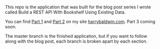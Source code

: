 This repo is the application that was built for the blog post series I wrote called Build a REST API With Bookshelf Using Existing Data.

You can find [Part 1](http://harrybaldwin.com/rest-api-bookshelf-existing-data-part-1) and [Part 2](http://harrybaldwin.com/rest-api-bookshelf-existing-data-part-2) on my site [harrybaldwin.com](harrybaldwin.com). Part 3 coming soon.

The master branch is the finished application, but if you want to follow along with the blog post, each branch is broken apart by each section.
